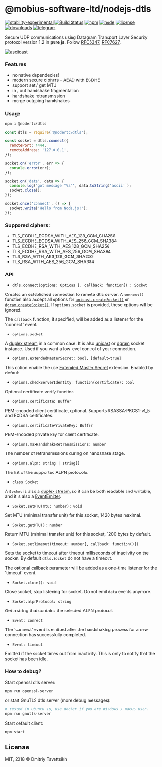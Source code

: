 # @mobius-software-ltd/nodejs-dtls

[![stability-experimental](https://img.shields.io/badge/stability-experimental-orange.svg)](https://github.com/emersion/stability-badges#experimental)
[![Build Status](https://travis-ci.org/nodertc/dtls.svg?branch=master)](https://travis-ci.org/nodertc/dtls)
[![npm](https://img.shields.io/npm/v/@nodertc/dtls.svg)](https://www.npmjs.com/package/@nodertc/dtls)
[![node](https://img.shields.io/node/v/@nodertc/dtls.svg)](https://www.npmjs.com/package/@nodertc/dtls)
[![license](https://img.shields.io/npm/l/@nodertc/dtls.svg)](https://www.npmjs.com/package/@nodertc/dtls)
[![downloads](https://img.shields.io/npm/dm/@nodertc/dtls.svg)](https://www.npmjs.com/package/@nodertc/dtls)
[![telegram](https://img.shields.io/badge/telegram-nodertc-brightgreen.svg)](https://t.me/nodertc)

Secure UDP communications using Datagram Transport Layer Security protocol version 1.2 in **pure js**. Follow [RFC6347](https://tools.ietf.org/html/rfc6347), [RFC7627](https://tools.ietf.org/html/rfc7627).

[![asciicast](fixtures/terminalizer/render1533622791504.gif)](https://asciinema.org/a/195096)

### Features

* no native dependecies!
* modern secure ciphers - AEAD with ECDHE
* support set / get MTU
* in / out handshake fragmentation
* handshake retransmission
* merge outgoing handshakes

### Usage

```
npm i @nodertc/dtls
```

```js
const dtls = require('@nodertc/dtls');

const socket = dtls.connect({
  remotePort: 4444,
  remoteAddress: '127.0.0.1',
});

socket.on('error', err => {
  console.error(err);
});

socket.on('data', data => {
  console.log('got message "%s"', data.toString('ascii'));
  socket.close();
});

socket.once('connect', () => {
  socket.write('Hello from Node.js!');
});
```

### Suppored ciphers:

* TLS_ECDHE_ECDSA_WITH_AES_128_GCM_SHA256
* TLS_ECDHE_ECDSA_WITH_AES_256_GCM_SHA384
* TLS_ECDHE_RSA_WITH_AES_128_GCM_SHA256
* TLS_ECDHE_RSA_WITH_AES_256_GCM_SHA384
* TLS_RSA_WITH_AES_128_GCM_SHA256
* TLS_RSA_WITH_AES_256_GCM_SHA384

### API

* `dtls.connect(options: Options [, callback: function]) : Socket`

Creates an esteblished connection to remote dtls server. A `connect()` function also accept all options for [`unicast.createSocket()`](https://www.npmjs.com/package/unicast) or [`dgram.createSocket()`](https://nodejs.org/dist/latest-v8.x/docs/api/dgram.html#dgram_dgram_createsocket_options_callback). If `options.socket` is provided, these options will be ignored.

The `callback` function, if specified, will be added as a listener for the 'connect' event.

* `options.socket`

A [duplex stream](https://nodejs.org/api/stream.html#stream_class_stream_duplex) in a common case. It is also [unicast](https://www.npmjs.com/package/unicast) or [dgram](https://nodejs.org/dist/latest-v8.x/docs/api/dgram.html) socket instance. Used if you want a low level control of your connection.

* `options.extendedMasterSecret: bool, [default=true]`

This option enable the use [Extended Master Secret](https://tools.ietf.org/html/rfc7627) extension. Enabled by default.

* `options.checkServerIdentity: function(certificate): bool`

Optional certificate verify function.

* `options.certificate: Buffer`

PEM-encoded client certificate, optional. Supports RSASSA-PKCS1-v1_5 and ECDSA certificates.

* `options.certificatePrivateKey: Buffer`

PEM-encoded private key for client certificate.

* `options.maxHandshakeRetransmissions: number`

The number of retransmissions during on handshake stage.

* `options.alpn: string | string[]`

The list of the supported ALPN protocols.

* `class Socket`

A `Socket` is also a [duplex stream](https://nodejs.org/api/stream.html#stream_class_stream_duplex), so it can be both readable and writable, and it is also a [EventEmitter](https://nodejs.org/api/events.html#events_class_eventemitter).

* `Socket.setMTU(mtu: number): void`

Set MTU (minimal transfer unit) for this socket, 1420 bytes maximal.

* `Socket.getMTU(): number`

Return MTU (minimal transfer unit) for this socket, 1200 bytes by default.

* `Socket.setTimeout(timeout: number[, callback: function()])`

Sets the socket to timeout after timeout milliseconds of inactivity on the socket. By default `dtls.Socket` do not have a timeout.

The optional callback parameter will be added as a one-time listener for the 'timeout' event.

* `Socket.close(): void`

Close socket, stop listening for socket. Do not emit `data` events anymore.

* `Socket.alpnProtocol: string`

Get a string that contains the selected ALPN protocol.

* `Event: connect`

The 'connect' event is emitted after the handshaking process for a new connection has successfully completed.

* `Event: timeout`

Emitted if the socket times out from inactivity. This is only to notify that the socket has been idle.

### How to debug?

Start openssl dtls server:

```sh
npm run openssl-server
```

or start GnuTLS dtls server (more debug messages):

```sh
# tested in Ubuntu 16, use docker if you are Windows / MacOS user.
npm run gnutls-server
```

Start default client:

```sh
npm start
```

## License

MIT, 2018 &copy; Dmitriy Tsvettsikh

